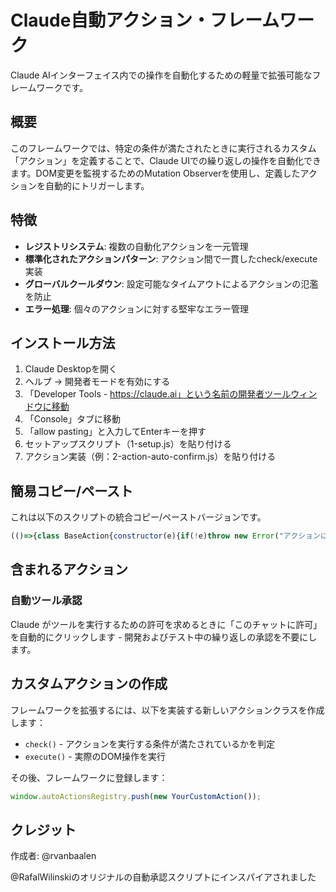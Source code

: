 # Claude自動アクション・フレームワーク
Claude AIインターフェイス内での操作を自動化するための軽量で拡張可能なフレームワークです。

## 概要
このフレームワークでは、特定の条件が満たされたときに実行されるカスタム「アクション」を定義することで、Claude UIでの繰り返しの操作を自動化できます。DOM変更を監視するためのMutation Observerを使用し、定義したアクションを自動的にトリガーします。

## 特徴
- **レジストリシステム**: 複数の自動化アクションを一元管理
- **標準化されたアクションパターン**: アクション間で一貫したcheck/execute実装
- **グローバルクールダウン**: 設定可能なタイムアウトによるアクションの氾濫を防止
- **エラー処理**: 個々のアクションに対する堅牢なエラー管理

## インストール方法
1. Claude Desktopを開く
2. ヘルプ -> 開発者モードを有効にする
3. 「Developer Tools - https://claude.ai」という名前の開発者ツールウィンドウに移動
4. 「Console」タブに移動
5. 「allow pasting」と入力してEnterキーを押す
6. セットアップスクリプト（1-setup.js）を貼り付ける
7. アクション実装（例：2-action-auto-confirm.js）を貼り付ける

## 簡易コピー/ペースト
これは以下のスクリプトの統合コピー/ペーストバージョンです。

```javascript
(()=>{class BaseAction{constructor(e){if(!e)throw new Error("アクションには名前が必要です。");this.name=e}check(){console.warn(`アクション「${this.name}」にcheck()の実装がありません。`);return!1}execute(e){console.warn(`アクション「${this.name}」にexecute()の実装がありません。`)}}let t=0,e=2e3;window.autoActionsRegistry=window.autoActionsRegistry||[],window.myMutationObserver&&window.myMutationObserver.disconnect(),console.log("新しいMutation Observerを設定中...");let o=new MutationObserver(o=>{let n=Date.now();if(n-t<e)return console.log("🕒 グローバルクールダウン有効中、変更チェックをスキップします。"),void 0;for(let i of window.autoActionsRegistry)try{let o=i.check();if(o){console.log(`✅ [${i.name}] 条件を満たしました。実行準備中。`),i.execute(o),t=n,console.log(`⏱️ [${i.name}] アクションを実行しました。クールダウンを開始します。`);break}}catch(e){console.error(`「${i.name}」のアクションチェック/実行中にエラーが発生しました:`,e)}});o.observe(document.body,{childList:!0,subtree:!0}),window.myMutationObserver=o,console.log("✅ オブザーバーを開始しました。変更を監視中..."),console.log("登録済みアクション:",window.autoActionsRegistry.map(e=>e.name));class n extends BaseAction{constructor(){super("AutoConfirmTool")}check(){console.log(`[${this.name}] 条件をチェック中...`);let e=document.querySelector('[role="dialog"]');if(!e)return null;let t=e.querySelector("button div");if(!t)return null;let o=t.textContent;if(!o||!o.includes("Run ")||!o.includes(" from"))return null;let n=o.match(/Run (\S+) from/),r=n?n[1]:"不明なツール";console.log(`[${this.name}] 以下のツールリクエストダイアログを検出: ${r}`);let a=Array.from(e.querySelectorAll("button")).find(e=>e.textContent.toLowerCase().includes("allow for this chat"));return a?(console.log(`[${this.name}] '許可'ボタンを見つけました。`),{button:a,toolName:r}):null}execute(e){if(!e||!e.button)return void console.error(`[${this.name}] 有効なデータなしで実行が呼び出されました。`);console.log(`🚀 [${this.name}] ツールを自動承認しています: ${e.toolName}`),e.button.click()}}window.autoActionsRegistry.some(e=>"AutoConfirmTool"===e.name)||(window.autoActionsRegistry.push(new n),console.log("🤖 AutoConfirmToolActionをレジストリに追加しました。"))})();
```

## 含まれるアクション
### 自動ツール承認
Claude がツールを実行するための許可を求めるときに「このチャットに許可」を自動的にクリックします - 開発およびテスト中の繰り返しの承認を不要にします。

## カスタムアクションの作成
フレームワークを拡張するには、以下を実装する新しいアクションクラスを作成します：

- `check()` - アクションを実行する条件が満たされているかを判定
- `execute()` - 実際のDOM操作を実行

その後、フレームワークに登録します：

```javascript
window.autoActionsRegistry.push(new YourCustomAction());
```

## クレジット
作成者: @rvanbaalen

@RafalWilinskiのオリジナルの自動承認スクリプトにインスパイアされました